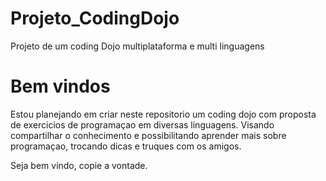 # Projeto_CodingDojo

Projeto de um coding Dojo multiplataforma e multi linguagens

# Bem vindos

Estou planejando em criar neste repositorio um coding dojo com proposta de exercicios de programaçao em diversas linguagens. Visando compartilhar o conhecimento e possibilitando aprender mais sobre programaçao, trocando dicas e truques com os amigos.

Seja bem vindo, copie a vontade.


